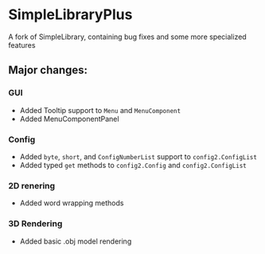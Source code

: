 # SimpleLibraryPlus
A fork of SimpleLibrary, containing bug fixes and some more specialized features

## Major changes:
### GUI
- Added Tooltip support to `Menu` and `MenuComponent`
- Added MenuComponentPanel
### Config
- Added `byte`, `short`, and `ConfigNumberList` support to `config2.ConfigList`
- Added typed `get` methods to `config2.Config` and `config2.ConfigList`
### 2D renering
- Added word wrapping methods
### 3D Rendering
- Added basic .obj model rendering